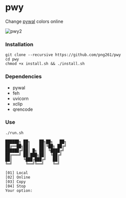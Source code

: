 # pwy
Change [pywal](https://github.com/dylanaraps/pywal) colors online

![pwy2](https://user-images.githubusercontent.com/63899044/178858411-98158a3d-76c0-4a61-a797-2e9288864ec7.gif)


### Installation
```
git clone --recursive https://github.com/png261/pwy
cd pwy
chmod +x install.sh && ./install.sh
```

### Dependencies
- pywal
- feh
- uvicorn 
- xclip
- qrencode

### Use

```
./run.sh

██████╗ ██╗    ██╗██╗   ██╗
██╔══██╗██║    ██║╚██╗ ██╔╝
██████╔╝██║ █╗ ██║ ╚████╔╝
██╔═══╝ ██║███╗██║  ╚██╔╝
██║     ╚███╔███╔╝   ██║
╚═╝      ╚══╝╚══╝    ╚═╝

[01] Local
[02] Online
[03] Copy
[04] Stop
Your option:

```

